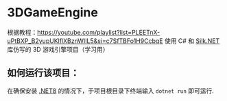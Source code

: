 # 3DGameEngine
 根据教程：https://youtube.com/playlist?list=PLEETnX-uPtBXP_B2yupUKlflXBznWIlL5&si=c7SfTBFo1H9CcbqE 使用 C# 和 [Silk.NET](https://dotnet.github.io/Silk.NET/) 库仿写的 3D 游戏引擎项目（学习用）

## 如何运行该项目：
在确保安装 [.NET8](https://dotnet.microsoft.com/zh-cn/download) 的情况下，于项目根目录下终端输入 `dotnet run` 即可运行.
